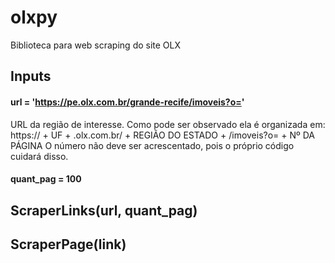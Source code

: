 # olxpy
Biblioteca para web scraping do site OLX

## Inputs

#### url = 'https://pe.olx.com.br/grande-recife/imoveis?o='
URL da região de interesse. Como pode ser observado ela é organizada em:
https:// + UF + .olx.com.br/ + REGIÃO DO ESTADO + /imoveis?o= + Nº DA PÁGINA
O número não deve ser acrescentado, pois o próprio código cuidará disso.

#### quant_pag = 100

## ScraperLinks(url, quant_pag)

## ScraperPage(link)
